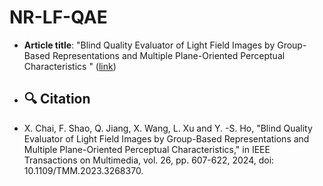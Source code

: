 # NR-LF-QAE

- **Article title**: "Blind Quality Evaluator of Light Field Images by Group-Based Representations and Multiple Plane-Oriented Perceptual Characteristics
" ([link](https://ieeexplore.ieee.org/document/10105489))
- ## 🔍 Citation
- X. Chai, F. Shao, Q. Jiang, X. Wang, L. Xu and Y. -S. Ho, "Blind Quality Evaluator of Light Field Images by Group-Based Representations and Multiple Plane-Oriented Perceptual Characteristics," in IEEE Transactions on Multimedia, vol. 26, pp. 607-622, 2024, doi: 10.1109/TMM.2023.3268370.
